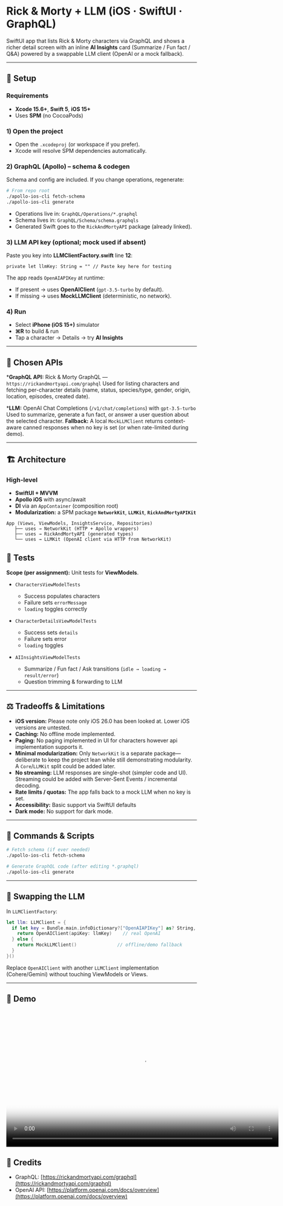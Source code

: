 # Rick & Morty + LLM (iOS · SwiftUI · GraphQL)

SwiftUI app that lists Rick & Morty characters via GraphQL and shows a richer detail screen with an inline **AI Insights** card (Summarize / Fun fact / Q\&A) powered by a swappable LLM client (OpenAI or a mock fallback).

---

## 🚀 Setup

### Requirements

* **Xcode 15.6+**, **Swift 5**, **iOS 15+**
* Uses **SPM** (no CocoaPods)

### 1) Open the project

* Open the `.xcodeproj` (or workspace if you prefer).
* Xcode will resolve SPM dependencies automatically.

### 2) GraphQL (Apollo) – schema & codegen

Schema and config are included. If you change operations, regenerate:

```bash
# From repo root
./apollo-ios-cli fetch-schema
./apollo-ios-cli generate
```

* Operations live in: `GraphQL/Operations/*.graphql`
* Schema lives in: `GraphQL/Schema/schema.graphqls`
* Generated Swift goes to the `RickAndMortyAPI` package (already linked).

### 3) LLM API key (optional; mock used if absent)

Paste you key into **LLMClientFactory.swift** line **12**:

```text
private let llmKey: String = "" // Paste key here for testing
```

The app reads `OpenAIAPIKey` at runtime:

* If present → uses **OpenAIClient** (`gpt-3.5-turbo` by default).
* If missing → uses **MockLLMClient** (deterministic, no network).

### 4) Run

* Select **iPhone (iOS 15+)** simulator
* **⌘R** to build & run
* Tap a character → Details → try **AI Insights**

---

## 🧩 Chosen APIs

***GraphQL API:** Rick & Morty GraphQL — `https://rickandmortyapi.com/graphql`
  Used for listing characters and fetching per-character details (name, status, species/type, gender, origin, location, episodes, created date).

***LLM:** OpenAI Chat Completions (`/v1/chat/completions`) with `gpt-3.5-turbo`
  Used to summarize, generate a fun fact, or answer a user question about the selected character.
  **Fallback:** A local `MockLLMClient` returns context-aware canned responses when no key is set (or when rate-limited during demo).

---

## 🏗 Architecture

### High-level

* **SwiftUI + MVVM**
* **Apollo iOS** with async/await
* **DI** via an `AppContainer` (composition root)
* **Modularization:** a SPM package **`NetworkKit`**, **`LLMKit`**, **`RickAndMortyAPIKit`**

```text
App (Views, ViewModels, InsightsService, Repositories)
   ├── uses → NetworkKit (HTTP + Apollo wrappers)
   ├── uses → RickAndMortyAPI (generated types)
   └── uses → LLMKit (OpenAI client via HTTP from NetworkKit)
```

## 🧪 Tests

**Scope (per assignment):** Unit tests for **ViewModels**.

* `CharactersViewModelTests`

  * Success populates characters
  * Failure sets `errorMessage`
  * `loading` toggles correctly
* `CharacterDetailsViewModelTests`

  * Success sets `details`
  * Failure sets error
  * `loading` toggles
* `AIInsightsViewModelTests`

  * Summarize / Fun fact / Ask transitions (`idle → loading → result/error`)
  * Question trimming & forwarding to LLM
---

## ⚖️ Tradeoffs & Limitations

* **iOS version:** Please note only iOS 26.0 has been looked at. Lower iOS versions are untested. 
* **Caching:** No offline mode implemented.
* **Paging:** No paging implemented in UI for characters however api implementation supports it.
* **Minimal modularization:** Only `NetworkKit` is a separate package—deliberate to keep the project lean while still demonstrating modularity. A `Core`/`LLMKit` split could be added later.
* **No streaming:** LLM responses are single-shot (simpler code and UI). Streaming could be added with Server-Sent Events / incremental decoding.
* **Rate limits / quotas:** The app falls back to a mock LLM when no key is set.
* **Accessibility:** Basic support via SwiftUI defaults
* **Dark mode:** No support for dark mode.

---

## 🔧 Commands & Scripts

```bash
# Fetch schema (if ever needed)
./apollo-ios-cli fetch-schema

# Generate GraphQL code (after editing *.graphql)
./apollo-ios-cli generate
```
---

## 🔄 Swapping the LLM

In `LLMClientFactory`:

```swift
let llm: LLMClient = {
  if let key = Bundle.main.infoDictionary?["OpenAIAPIKey"] as? String, !key.isEmpty {
    return OpenAIClient(apiKey: llmKey)    // real OpenAI
  } else {
    return MockLLMClient()               // offline/demo fallback
  }
}()
```

Replace `OpenAIClient` with another `LLMClient` implementation (Cohere/Gemini) without touching ViewModels or Views.

---

## 📸 Demo
<video src="Demo/demo.mp4" controls width="720" poster="Demo/thumbnail.png">
  https://github.com/5ayeem/RickAndMorty/blob/main/Demo/demo.mov
</video>

## 🙏 Credits

* GraphQL: [https://rickandmortyapi.com/graphql](https://rickandmortyapi.com/graphql)
* OpenAI API: [https://platform.openai.com/docs/overview](https://platform.openai.com/docs/overview)
